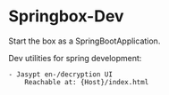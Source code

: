 Springbox-Dev
====

Start the box as a SpringBootApplication.

Dev utilities for spring development:

	- Jasypt en-/decryption UI
		Reachable at: {Host}/index.html		
